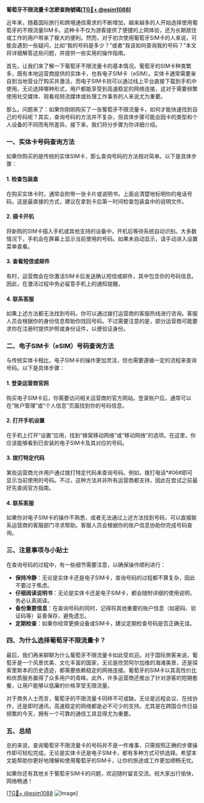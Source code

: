 **葡萄牙不限流量卡怎麽查詢號碼[[TG💪+ @esim1088](https://t.me/s/esim1088)]**

近年来，随着国际旅行和跨境通信需求的不断增加，越来越多的人开始选择使用葡萄牙的不限流量SIM卡。这种卡不仅为游客提供了便捷的上网体验，还为长期居住或工作的用户带来了极大的便利。然而，对于初次使用葡萄牙SIM卡的人来说，可能会遇到一些疑问，比如“我的号码是多少？”或者“我该如何查询我的号码？”本文将详细解答这些问题，并提供一些实用的操作指南。

首先，让我们来了解一下葡萄牙不限流量卡的基本情况。葡萄牙的SIM卡种类繁多，既有本地运营商提供的实体卡，也有电子SIM卡（eSIM）。实体卡通常需要亲自到当地营业厅购买并激活，而电子SIM卡则可以通过线上平台直接下载到手机中使用。无论选择哪种形式，用户都能享受到高速稳定的网络连接，这对于需要频繁使用社交媒体、观看视频流媒体或处理工作事务的人来说尤为重要。

那么，问题来了：如果你刚刚购买了一张葡萄牙不限流量卡，如何才能快速找到自己的号码呢？其实，查询号码的方法并不复杂，但具体步骤可能会因卡的类型和个人设备的不同而有所差异。接下来，我们将分步骤为你详细介绍。

### **一、实体卡号码查询方法**

如果你购买的是传统的实体SIM卡，那么查询号码的方法相对简单。以下是具体步骤：

#### **1. 检查包装盒**
在购买实体卡时，通常会附带一张卡片或说明书，上面会清楚地标明你的电话号码。这是最直接的方式，建议在拿到卡后第一时间检查包装盒中的说明文件。

#### **2. 插卡开机**
将新购的SIM卡插入手机或其他支持的设备中，开机后等待系统自动识别。大多数情况下，手机会在屏幕上显示当前使用的号码。如果未自动显示，请手动进入设置菜单查看。

#### **3. 查看短信或邮件**
有时，运营商会在你激活SIM卡后发送确认短信或邮件，其中包含你的号码信息。因此，在激活过程中务必留意手机上的通知提醒。

#### **4. 联系客服**
如果上述方法都无法找到号码，你可以通过拨打运营商的客服热线进行咨询。客服人员会根据你的身份信息帮助你找回号码。不过需要注意的是，部分运营商可能要求你在注册时提供护照或身份证件，以便验证身份。

### **二、电子SIM卡（eSIM）号码查询方法**

与传统实体卡相比，电子SIM卡的操作更加灵活，但也需要遵循一定的流程来查询号码。以下是具体步骤：

#### **1. 登录运营商官网**
购买电子SIM卡后，你需要访问相关运营商的官方网站。登录账户后，通常可以在“账户管理”或“个人信息”页面找到你的号码信息。

#### **2. 打开手机设置**
在手机上打开“设置”应用，找到“蜂窝移动网络”或“移动网络”的选项。在这里，你应该能够看到已安装的电子SIM卡及其对应的号码。

#### **3. 拨打特定代码**
某些运营商允许用户通过拨打特定代码来查询号码。例如，拨打电话*#06#即可显示当前使用的号码。不过，这种方法并非所有运营商都支持，因此在尝试之前最好先查阅官方指南。

#### **4. 联系客服**
如果你对电子SIM卡的操作不熟悉，或者无法通过上述方法找到号码，可以直接联系运营商的客服部门寻求帮助。客服人员会根据你的账户信息协助你完成号码查询。

### **三、注意事项与小贴士**

在查询号码的过程中，有一些细节需要注意，以确保操作顺利进行：

- **保持冷静**：无论是实体卡还是电子SIM卡，查询号码的过程都不算复杂，因此不要过于焦虑。
- **仔细阅读说明书**：无论是实体卡还是电子SIM卡，都会随附详细的使用说明，务必认真阅读。
- **备份重要信息**：在查询号码的同时，记得将其他重要的账户信息（如密码、验证码等）妥善保存，避免遗忘。
- **定期检查**：如果你经常更换设备或SIM卡，建议定期检查号码是否正确无误。

### **四、为什么选择葡萄牙不限流量卡？**

最后，我们再来聊聊为什么葡萄牙不限流量卡如此受欢迎。对于国际旅客来说，葡萄牙是一个风景优美、文化丰富的国家，无论是欣赏阿尔加维的海滩美景，还是探索里斯本的历史遗迹，都需要依赖稳定的网络连接。葡萄牙的SIM卡以其高性价比和优质服务赢得了众多用户的青睐。此外，许多运营商还推出了针对游客的短期套餐，让用户能够以低廉的价格享受无限流量。

对于商务人士而言，葡萄牙的不限流量卡同样不可或缺。无论是远程会议、在线协作，还是即时通讯，高速稳定的网络都是必不可少的支持。尤其是在跨国合作日益频繁的今天，拥有一个可靠的通信工具显得尤为重要。

### **五、总结**

总的来说，查询葡萄牙不限流量卡的号码并不是一件难事，只需按照正确的步骤操作即可轻松完成。无论是实体卡还是电子SIM卡，都有多种方式可供选择。希望本文能帮助你更好地理解和使用葡萄牙的SIM卡，让你的旅途或工作更加顺畅无忧。

如果你还有其他关于葡萄牙SIM卡的问题，欢迎随时留言交流。祝大家出行愉快，网络畅通！

[[TG💪+ @esim1088](https://t.me/s/esim1088) ![Image](https://i.postimg.cc/4NQfJmqS/Snipaste-2025-05-13-00-14-12.png)]